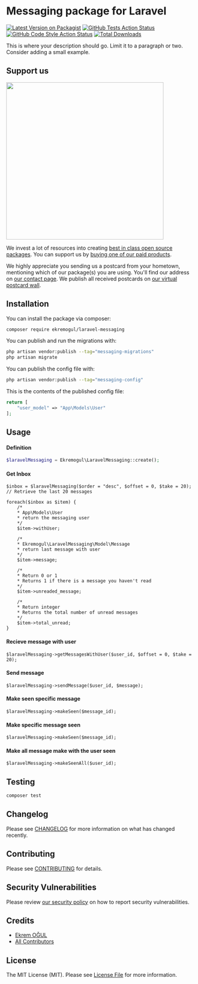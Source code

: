 # Messaging package for Laravel

[![Latest Version on Packagist](https://img.shields.io/packagist/v/ekremogul/laravel-messaging.svg?style=flat-square)](https://packagist.org/packages/ekremogul/laravel-messaging)
[![GitHub Tests Action Status](https://img.shields.io/github/workflow/status/ekremogul/laravel-messaging/run-tests?label=tests)](https://github.com/ekremogul/laravel-messaging/actions?query=workflow%3Arun-tests+branch%3Amain)
[![GitHub Code Style Action Status](https://img.shields.io/github/workflow/status/ekremogul/laravel-messaging/Fix%20PHP%20code%20style%20issues?label=code%20style)](https://github.com/ekremogul/laravel-messaging/actions?query=workflow%3A"Fix+PHP+code+style+issues"+branch%3Amain)
[![Total Downloads](https://img.shields.io/packagist/dt/ekremogul/laravel-messaging.svg?style=flat-square)](https://packagist.org/packages/ekremogul/laravel-messaging)

This is where your description should go. Limit it to a paragraph or two. Consider adding a small example.

## Support us

[<img src="https://github-ads.s3.eu-central-1.amazonaws.com/laravel-messaging.jpg?t=1" width="419px" />](https://spatie.be/github-ad-click/laravel-messaging)

We invest a lot of resources into creating [best in class open source packages](https://spatie.be/open-source). You can support us by [buying one of our paid products](https://spatie.be/open-source/support-us).

We highly appreciate you sending us a postcard from your hometown, mentioning which of our package(s) you are using. You'll find our address on [our contact page](https://spatie.be/about-us). We publish all received postcards on [our virtual postcard wall](https://spatie.be/open-source/postcards).

## Installation

You can install the package via composer:

```bash
composer require ekremogul/laravel-messaging
```

You can publish and run the migrations with:

```bash
php artisan vendor:publish --tag="messaging-migrations"
php artisan migrate
```

You can publish the config file with:

```bash
php artisan vendor:publish --tag="messaging-config"
```

This is the contents of the published config file:

```php
return [
    "user_model" => "App\Models\User"
];
```

## Usage

#### Definition
```php
$laravelMessaging = Ekremogul\LaravelMessaging::create();
```

#### Get Inbox
```
$inbox = $laravelMessaging($order = "desc", $offset = 0, $take = 20); // Retrieve the last 20 messages

foreach($inbox as $item) {
    /*
    * App\Models\User 
    * return the messaging user
    */
    $item->withUser;
    
    /*
    * Ekremogul\LaravelMessaging\Model\Message
    * return last message with user
    */ 
    $item->message;
    
    /*
    * Return 0 or 1
    * Returns 1 if there is a message you haven't read
    */
    $item->unreaded_message;
    
    /*
    * Return integer
    * Returns the total number of unread messages
    */
    $item->total_unread;
}
```
#### Recieve message with user
```
$laravelMessaging->getMessagesWithUser($user_id, $offset = 0, $take = 20);
```
#### Send message
```
$laravelMessaging->sendMessage($user_id, $message);
```
#### Make seen specific message
```
$laravelMessaging->makeSeen($message_id);
```
#### Make specific message seen
```
$laravelMessaging->makeSeen($message_id);
```
#### Make all message make with the user seen
```
$laravelMessaging->makeSeenAll($user_id);
```

## Testing

```bash
composer test
```

## Changelog

Please see [CHANGELOG](CHANGELOG.md) for more information on what has changed recently.

## Contributing

Please see [CONTRIBUTING](CONTRIBUTING.md) for details.

## Security Vulnerabilities

Please review [our security policy](../../security/policy) on how to report security vulnerabilities.

## Credits

- [Ekrem OĞUL](https://github.com/ekremogul)
- [All Contributors](../../contributors)

## License

The MIT License (MIT). Please see [License File](LICENSE.md) for more information.
